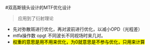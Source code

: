 #双高斯镜头设计的MTF优化设计
>应用到了衍射理论

- 先对弥散斑进行优化，再对波前进行优化，以减小OPD（光程差）
- mtfa操作数 opgt 不同波长不同视场时来几对。
- <mark>权重的意思是用不用来优化，为0就意思是不参与优化，只用来计算<mark>
